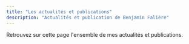 ```yaml
---
title: "Les actualités et publications"
description: "Actualités et publication de Benjamin Falière"
---
```

Retrouvez sur cette page l'ensemble de mes actualités et publications.
